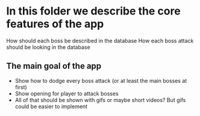 # In this folder we describe the core features of the app
How should each boss be described in the database
How each boss attack should be looking in the database

## The main goal of the app
- Show how to dodge every boss attack (or at least the main bosses at first)
- Show opening for player to attack bosses
- All of that should be shown with gifs or maybe short videos? But gifs could be easier to implement